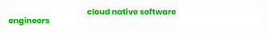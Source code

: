 [![Lab Digital is hiring cloud native software engineers that love open source](https://raw.githubusercontent.com/labd/.github/main/profile/labd-cloud-native-software-engineer.png)](https://careers.labdigital.nl)
